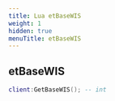 ```yaml
---
title: Lua etBaseWIS
weight: 1
hidden: true
menuTitle: etBaseWIS
---
```

## etBaseWIS
```lua
client:GetBaseWIS(); -- int
```
